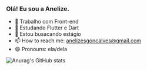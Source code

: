 ### Olá! Eu sou a Anelize.

- 🔭 Trabalho com Front-end
- 🌱 Estudando Flutter e Dart
- 🤔 Estou busacando estágio
- 📫 How to reach me: anelizesgoncalves@gmail.com
- 😄 Pronouns: ela/dela



![Anurag's GitHub stats](https://github-readme-stats.vercel.app/api?username=anuraghazraicons=true&theme=dracula)

